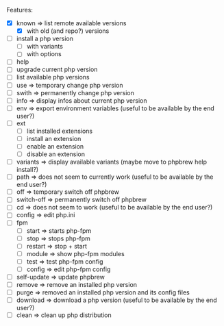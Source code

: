 Features:

* [x] known => list remote available versions
  * [x] with old (and repo?) versions
* [ ] install a php version
  * [ ] with variants
  * [ ] with options
* [ ] help
* [ ] upgrade current php version
* [ ] list available php versions
* [ ] use => temporary change php version
* [ ] swith => permanently change php version
* [ ] info => display infos about current php version
* [ ] env => export environment variables (useful to be available by the
  end user?)
* [ ] ext
  * [ ] list installed extensions
  * [ ] install an extension
  * [ ] enable an extension
  * [ ] disable an extension
* [ ] variants => display available variants (maybe move to phpbrew help
  install?)
* [ ] path => does not seem to currently work (useful to be available by the end
  user?)
* [ ] off => temporary switch off phpbrew
* [ ] switch-off => permanently switch off phpbrew
* [ ] cd => does not seem to work (useful to be available by the end
  user?)
* [ ] config => edit php.ini
* [ ] fpm
  * [ ] start => starts php-fpm
  * [ ] stop => stops php-fpm
  * [ ] restart => stop + start
  * [ ] module => show php-fpm modules
  * [ ] test => test php-fpm config
  * [ ] config => edit php-fpm config
* [ ] self-update => update phpbrew
* [ ] remove => remove an installed php version
* [ ] purge => removed an installed php version and its config files
* [ ] download => download a php version (useful to be available by the
  end user?)
* [ ] clean => clean up php distribution
